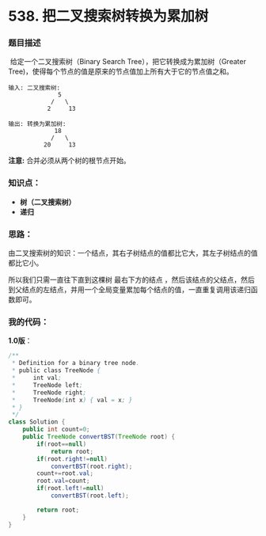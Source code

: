 # 538. 把二叉搜索树转换为累加树

### 题目描述

​	给定一个二叉搜索树（Binary Search Tree），把它转换成为累加树（Greater Tree)，使得每个节点的值是原来的节点值加上所有大于它的节点值之和。

```
输入: 二叉搜索树:
              5
            /   \
           2     13

输出: 转换为累加树:
             18
            /   \
          20     13
```

**注意:** 合并必须从两个树的根节点开始。

### 知识点：

- **树（二叉搜索树）**
- **递归**

### 思路：

​	由二叉搜索树的知识：一个结点，其右子树结点的值都比它大，其左子树结点的值都比它小。

所以我们只需一直往下直到这棵树 最右下方的结点 ，然后该结点的父结点，然后到父结点的左结点，并用一个全局变量累加每个结点的值，一直重复调用该递归函数即可。

### 我的代码：

**1.0版**：

```java
/**
 * Definition for a binary tree node.
 * public class TreeNode {
 *     int val;
 *     TreeNode left;
 *     TreeNode right;
 *     TreeNode(int x) { val = x; }
 * }
 */
class Solution {
    public int count=0;
    public TreeNode convertBST(TreeNode root) {
        if(root==null)
            return root;
        if(root.right!=null)
            convertBST(root.right);
        count+=root.val;
        root.val=count;
        if(root.left!=null)
            convertBST(root.left);

        return root;
    }
}
```



